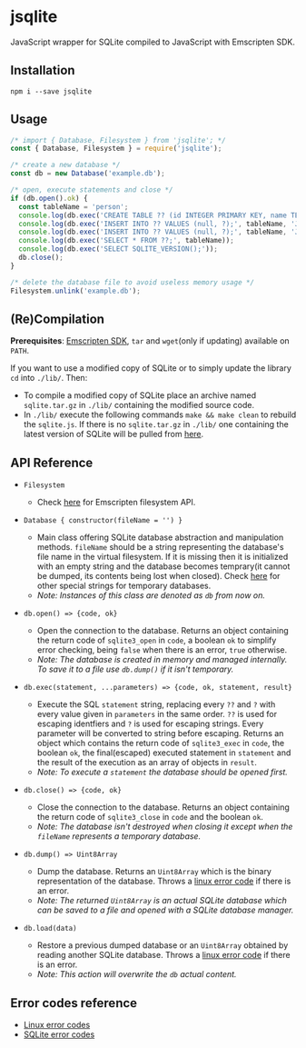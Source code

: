 # jsqlite
JavaScript wrapper for SQLite compiled to JavaScript with Emscripten SDK.


## Installation
```npm i --save jsqlite```


## Usage
```javascript
/* import { Database, Filesystem } from 'jsqlite'; */
const { Database, Filesystem } = require('jsqlite');

/* create a new database */
const db = new Database('example.db');

/* open, execute statements and close */
if (db.open().ok) {
  const tableName = 'person';
  console.log(db.exec('CREATE TABLE ?? (id INTEGER PRIMARY KEY, name TEXT NOT NULL);', tableName));
  console.log(db.exec('INSERT INTO ?? VALUES (null, ?);', tableName, 'John'));
  console.log(db.exec('INSERT INTO ?? VALUES (null, ?);', tableName, 'Jane'));
  console.log(db.exec('SELECT * FROM ??;', tableName));
  console.log(db.exec('SELECT SQLITE_VERSION();'));
  db.close();
}

/* delete the database file to avoid useless memory usage */
Filesystem.unlink('example.db');
```


## (Re)Compilation
**Prerequisites**: [Emscripten SDK][emsdk], `tar` and `wget`(only if updating) available on `PATH`.

If you want to use a modified copy of SQLite or to simply update the library `cd` into `./lib/`. Then:
* To compile a modified copy of SQLite place an archive named `sqlite.tar.gz` in `./lib/` containing the modified source code.
* In `./lib/` execute the following commands `make && make clean` to rebuild the `sqlite.js`. If there is no `sqlite.tar.gz` in `./lib/` one containing the latest version of SQLite will be pulled from [here][sqlite].


## API Reference
* ```Filesystem```
    * Check [here][em-fs] for Emscripten filesystem API.

* ```Database { constructor(fileName = '') }```
    * Main class offering SQLite database abstraction and manipulation methods. `fileName` should be a string representing the database's file name in the virtual filesystem. If it is missing then it is initialized with an empty string and the database becomes temprary(it cannot be dumped, its contents being lost when closed). Check [here][sqlite-inmemdb] for other special strings for temporary databases.
    * *Note: Instances of this class are denoted as `db` from now on.*

* ```db.open() => {code, ok}```
    * Open the connection to the database. Returns an object containing the return code of `sqlite3_open` in `code`, a boolean `ok` to simplify error checking, being `false` when there is an error, `true` otherwise.
    * *Note: The database is created in memory and managed internally. To save it to a file use `db.dump()` if it isn't temporary.*

* ```db.exec(statement, ...parameters) => {code, ok, statement, result}```
    * Execute the SQL `statement` string, replacing every `??` and `?` with every value given in `parameters` in the same order. `??` is used for escaping identfiers and `?` is used for escaping strings. Every parameter will be converted to string before escaping. Returns an object which contains the return code of `sqlite3_exec` in `code`, the boolean `ok`, the final(escaped) executed statement in `statement` and the result of the execution as an array of objects in `result`.
    * *Note: To execute a `statement` the database should be opened first.*

* ```db.close() => {code, ok}```
    * Close the connection to the database. Returns an object containing the return code of `sqlite3_close` in `code` and the boolean `ok`.
    * *Note: The database isn't destroyed when closing it except when the `fileName` represents a temporary database.*

* ```db.dump() => Uint8Array```
    * Dump the database. Returns an `Uint8Array` which is the binary representation of the database. Throws a [linux error code][linux-err-codes] if there is an error.
    * *Note: The returned `Uint8Array` is an actual SQLite database which can be saved to a file and opened with a SQLite database manager.*

* ```db.load(data)```
    * Restore a previous dumped database or an `Uint8Array` obtained by reading another SQLite database. Throws a [linux error code][linux-err-codes] if there is an error.
    * *Note: This action will overwrite the `db` actual content.*


## Error codes reference
* [Linux error codes][linux-err-codes]
* [SQLite error codes][sqlite-err-codes]


[emsdk]: http://kripken.github.io/emscripten-site/docs/getting_started/downloads.html
[em-fs]: https://kripken.github.io/emscripten-site/docs/api_reference/Filesystem-API.html
[sqlite]: https://www.sqlite.org/src/tarball/sqlite.tar.gz?r=release
[sqlite-inmemdb]: https://www.sqlite.org/inmemorydb.html
[linux-err-codes]: https://github.com/torvalds/linux/blob/master/include/uapi/asm-generic/errno.h
[sqlite-err-codes]: https://sqlite.org/c3ref/c_abort.html
